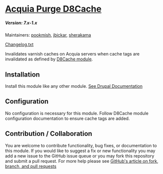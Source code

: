 # [Acquia Purge D8Cache](https://github.com/SU-SWS/acquia_purge_d8cache)
##### Version: 7.x-1.x

Maintainers: [pookmish](https://github.com/pookmish), [jbickar](https://github.com/jbickar),  [sherakama](https://github.com/sherakama)

[Changelog.txt](CHANGELOG.txt)

Invalidates varnish caches on Acquia servers when cache tags are invalidated as defined by [D8Cache module](https://www.drupal.org/project/d8cache).

Installation
---

Install this module like any other module. [See Drupal Documentation](https://drupal.org/documentation/install/modules-themes/modules-7)


Configuration
---

No configuration is necessary for this module. Follow D8Cache module configuration documentation to ensure cache tags are added.


Contribution / Collaboration
---

You are welcome to contribute functionality, bug fixes, or documentation to this module. If you would like to suggest a fix or new functionality you may add a new issue to the GitHub issue queue or you may fork this repository and submit a pull request. For more help please see [GitHub's article on fork, branch, and pull requests](https://help.github.com/articles/using-pull-requests)
